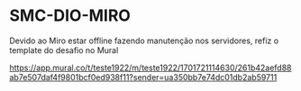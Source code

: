 # SMC-DIO-MIRO
Devido ao Miro estar offline fazendo manutenção nos servidores, refiz o template do desafio no Mural

https://app.mural.co/t/teste1922/m/teste1922/1701721114630/261b42aefd88ab7e507daf4f9801bcf0ed938f11?sender=ua350bb7e74dc01db2ab59711
